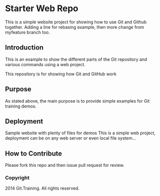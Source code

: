 # Starter Web Repo

This is a simple website project for
showing how to use Git and Github together.
Adding a line for rebasing example, then
more change from myfeature branch too.

## Introduction

This is an example to show the different parts of the Git
repository and various commands
using a web project.

This repository is for showing how Git and GitHub work

## Purpose

As stated above, the main purpose is to provide simple
examples for Git training 
demos.
## Deployment

Sample website with plenty of files for demos
This is a simple web project, deployment
can be on any web server or even local
file system...

## How to Contribute

Please fork this repo and then issue pull request for review.
### Copyright

2014 Git.Training. All rights reserved.
